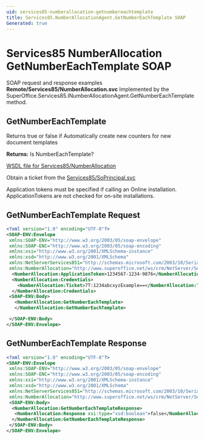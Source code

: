 ```yaml
---
uid: services85-numberallocation-getnumbereachtemplate
title: Services85.NumberAllocationAgent.GetNumberEachTemplate SOAP
Generated: true
---
```


# Services85 NumberAllocation GetNumberEachTemplate SOAP

SOAP request and response examples **Remote/Services85/NumberAllocation.svc**
Implemented by the <see cref="M:SuperOffice.Services85.INumberAllocationAgent.GetNumberEachTemplate">SuperOffice.Services85.INumberAllocationAgent.GetNumberEachTemplate</see> method.

## GetNumberEachTemplate

Returns true or false if Automatically create new counters for new document templates


**Returns:** Is NumberEachTemplate?


[WSDL file for Services85/NumberAllocation](../Services85-NumberAllocation.md)

Obtain a ticket from the [Services85/SoPrincipal.svc](../SoPrincipal/SoPrincipal.md)

Application tokens must be specified if calling an Online installation. ApplicationTokens are not checked for on-site installations.

## GetNumberEachTemplate Request

```xml
<?xml version="1.0" encoding="UTF-8"?>
<SOAP-ENV:Envelope
 xmlns:SOAP-ENV="http://www.w3.org/2003/05/soap-envelope"
 xmlns:SOAP-ENC="http://www.w3.org/2003/05/soap-encoding"
 xmlns:xsi="http://www.w3.org/2001/XMLSchema-instance"
 xmlns:xsd="http://www.w3.org/2001/XMLSchema"
 xmlns:NetServerServices851="http://schemas.microsoft.com/2003/10/Serialization/"
 xmlns:NumberAllocation="http://www.superoffice.net/ws/crm/NetServer/Services85">
  <NumberAllocation:ApplicationToken>1234567-1234-9876</NumberAllocation:ApplicationToken>
  <NumberAllocation:Credentials>
    <NumberAllocation:Ticket>7T:1234abcxyzExample==</NumberAllocation:Ticket>
  </NumberAllocation:Credentials>
 <SOAP-ENV:Body>
   <NumberAllocation:GetNumberEachTemplate>
   </NumberAllocation:GetNumberEachTemplate>

 </SOAP-ENV:Body>
</SOAP-ENV:Envelope>

```


## GetNumberEachTemplate Response

```xml
<?xml version="1.0" encoding="UTF-8"?>
<SOAP-ENV:Envelope
 xmlns:SOAP-ENV="http://www.w3.org/2003/05/soap-envelope"
 xmlns:SOAP-ENC="http://www.w3.org/2003/05/soap-encoding"
 xmlns:xsi="http://www.w3.org/2001/XMLSchema-instance"
 xmlns:xsd="http://www.w3.org/2001/XMLSchema"
 xmlns:NetServerServices851="http://schemas.microsoft.com/2003/10/Serialization/"
 xmlns:NumberAllocation="http://www.superoffice.net/ws/crm/NetServer/Services85">
 <SOAP-ENV:Body>
  <NumberAllocation:GetNumberEachTemplateResponse>
   <NumberAllocation:Response xsi:type="xsd:boolean">false</NumberAllocation:Response>
  </NumberAllocation:GetNumberEachTemplateResponse>
 </SOAP-ENV:Body>
</SOAP-ENV:Envelope>

```

